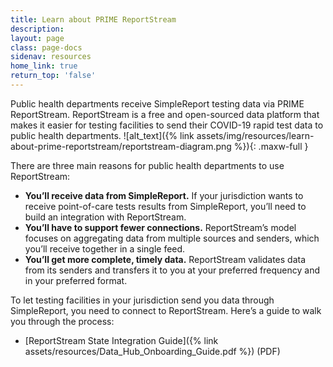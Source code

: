 ```yaml
---
title: Learn about PRIME ReportStream
description:
layout: page
class: page-docs
sidenav: resources
home_link: true
return_top: 'false'
---
```


Public health departments receive SimpleReport testing data via PRIME ReportStream. ReportStream is a free and open-sourced data platform that makes it easier for testing facilities to send their COVID-19 rapid test data to public health departments.
![alt_text]({% link assets/img/resources/learn-about-prime-reportstream/reportstream-diagram.png %}){: .maxw-full }

There are three main reasons for public health departments to use ReportStream:
- **You’ll receive data from SimpleReport.** If your jurisdiction wants to receive point-of-care tests results from SimpleReport, you’ll need to build an integration with ReportStream.
- **You’ll have to support fewer connections.** ReportStream’s model focuses on aggregating data from multiple sources and senders, which you’ll receive together in a single feed.
- **You’ll get more complete, timely data.** ReportStream validates data from its senders and transfers it to you at your preferred frequency and in your preferred format.

To let testing facilities in your jurisdiction send you data through SimpleReport, you need to connect to ReportStream. Here’s a guide to walk you through the process:
- [ReportStream State Integration Guide]({% link assets/resources/Data_Hub_Onboarding_Guide.pdf %}) (PDF)
